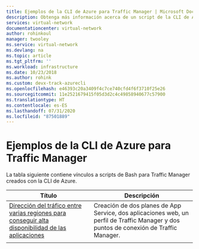 ```yaml
---
title: Ejemplos de la CLI de Azure para Traffic Manager | Microsoft Docs
description: Obtenga más información acerca de un script de la CLI de Azure que puede usar para dirigir el tráfico entre varias regiones para conseguir alta disponibilidad de las aplicaciones.
services: virtual-network
documentationcenter: virtual-network
author: rohinkoul
manager: twooley
ms.service: virtual-network
ms.devlang: na
ms.topic: article
ms.tgt_pltfrm: ''
ms.workload: infrastructure
ms.date: 10/23/2018
ms.author: rohink
ms.custom: devx-track-azurecli
ms.openlocfilehash: e46393c20a3409f4c7ce740cfd4f6f3710f25e26
ms.sourcegitcommit: 11e2521679415f05d3d2c4c49858940677c57900
ms.translationtype: HT
ms.contentlocale: es-ES
ms.lasthandoff: 07/31/2020
ms.locfileid: "87501889"
---
```

# <a name="azure-cli-samples-for-traffic-manager"></a>Ejemplos de la CLI de Azure para Traffic Manager

La tabla siguiente contiene vínculos a scripts de Bash para Traffic Manager creados con la CLI de Azure.

|Título  |Descripción |
|---------|---------|
|[Dirección del tráfico entre varias regiones para conseguir alta disponibilidad de las aplicaciones](./scripts/traffic-manager-cli-websites-high-availability.md)   |    Creación de dos planes de App Service, dos aplicaciones web, un perfil de Traffic Manager y dos puntos de conexión de Traffic Manager.     |
|    |         |


